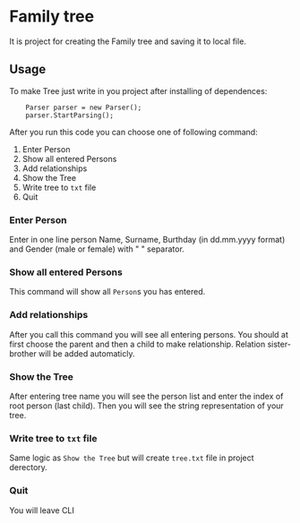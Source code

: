 # Family tree
It is project for creating the Family tree and saving it to local file.

## Usage

To make Tree just write in you project after installing of dependences:

```
    Parser parser = new Parser();
    parser.StartParsing();
```
After you run this code you can choose one of following command:
1. Enter Person
2. Show all entered Persons
3. Add relationships
4. Show the Tree
5. Write tree to `txt` file
6. Quit

### Enter Person
Enter in one line person Name, Surname, Burthday (in dd.mm.yyyy format) and Gender (male or female) with " " separator.

### Show all entered Persons
This command will show all `Person`s you has entered.

### Add relationships
After you call this command you will see all entering persons. You should at first choose the parent and then a child to make relationship. Relation sister-brother will be added automaticly.

### Show the Tree
After entering tree name you will see the person list and enter the index of root person (last child). Then you will see the string representation of your tree.

### Write tree to `txt` file
Same logic as `Show the Tree` but will create `tree.txt` file in project derectory.

### Quit
You will leave CLI

